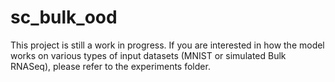 # sc_bulk_ood

This project is still a work in progress. If you are interested in how the model works
on various types of input datasets (MNIST or simulated Bulk RNASeq), please refer to the experiments folder.

